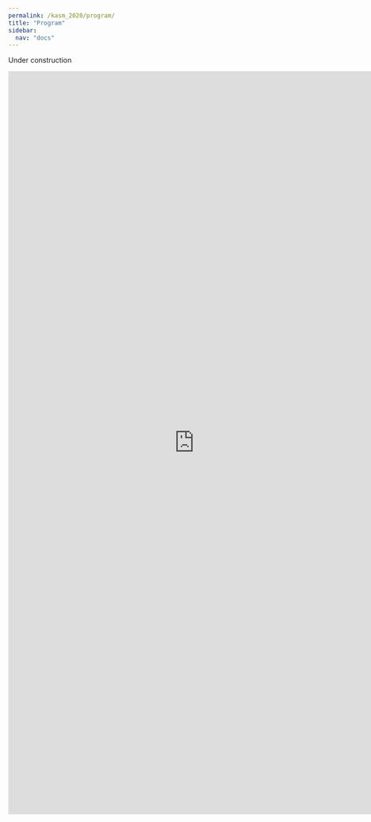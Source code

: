 ```yaml
---
permalink: /kasm_2020/program/
title: "Program"
sidebar:
  nav: "docs"
---
```


Under construction

<!-- Example:

### September 16


| Timeslot | Plenary |
|----------- | ------------------ |
| 11 am | Event <br> [Zoom link](https://www.google.com) |
| 12 am | Event 2 <br> [Zoom link](https://www.google.com) |

### September 17

| Timeslot| Stream A | Stream B |
| --------| -------- | -------- |
| 12 noon | Event4 | Event5 |
| 1 pm | Event6 | Event7 | -->

<iframe src="https://docs.google.com/document/d/e/2PACX-1vSekSgwVaIaWsIgnL83Vh-EeuF54RcZ8snTyidpvnfM_GaX_PyEMWfgJafp69UgfXRq9G5MGlP9zUxa/pub?embedded=true" width="750" height="1500" frameborder="0" marginheight="0" marginwidth="0">Loading…</iframe>
